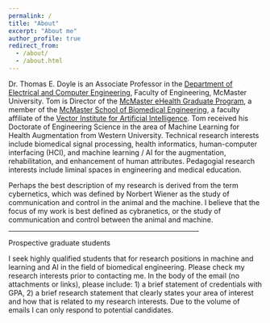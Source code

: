 ```yaml
---
permalink: /
title: "About"
excerpt: "About me"
author_profile: true
redirect_from: 
  - /about/
  - /about.html
---
```


Dr. Thomas E. Doyle is an Associate Professor in the <a href="https://www.eng.mcmaster.ca/ece"> Department of Electrical and Computer Engineering</a>, Faculty of Engineering, McMaster University.  Tom is Director of the <a href="https://ehealth.mcmaster.ca/"> McMaster eHealth Graduate Program</a>, a member of the <a href="https://www.eng.mcmaster.ca/msbe"> McMaster School of Biomedical Engineering</a>, a faculty affiliate of the <a href="https://vectorinstitute.ai/"> Vector Institute for Artificial Intelligence</a>.  Tom received his Doctorate of Engineering Science in the area of Machine Learning for Health Augmentation from Western University.  Technical research interests include biomedical signal processing, health informatics, human-computer interfacing (HCI), and machine learning / AI for the augmentation, rehabilitation, and enhancement of human attributes. Pedagogial research interests include liminal spaces in engineering and medical education.

Perhaps the best description of my research is derived from the term cybernetics, which was defined by Norbert Wiener as the study of communication and control in the animal and the machine. I believe that the focus of my work is best defined as cybranetics, or the study of communication and control between the animal and machine.


<hr width="75%">

Prospective graduate students

I seek highly qualified students that for research positions in machine and learning and AI in the field of biomedical engineering. Please check my research interests prior to contacting me. In the body of the email (no attachments or links), please include: 1) a brief statement of credentials with GPA, 2) a brief research statement that clearly states your area of interest and how that is related to my research interests. Due to the volume of emails I can only respond to potential candidates.  






